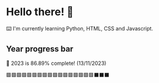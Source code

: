 # Hello there! 👋

⌨️ I'm currently learning Python, HTML, CSS and Javascript.

## Year progress bar

📅 2023 is 86.89% complete! (13/11/2023)

🟩🟩🟩🟩🟩🟩🟩🟩🟩🟩🟩🟩🟩🟩🟩🟩🟩⬛⬛⬛